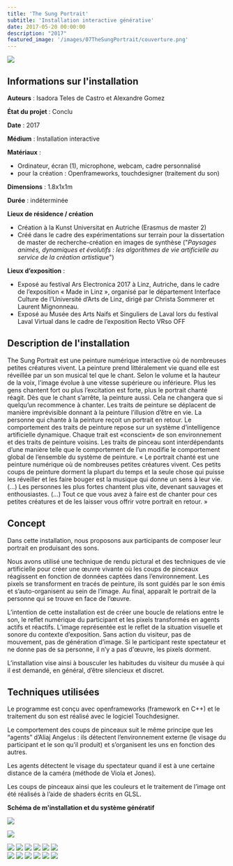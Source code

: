 ```yaml
---
title: 'The Sung Portrait'
subtitle: 'Installation interactive générative'
date: 2017-05-20 00:00:00
description: "2017"
featured_image: '/images/07TheSungPortrait/couverture.png'
---
```

![](/images/07TheSungPortrait/tsp.jpg)

## Informations sur l'installation

**Auteurs** : Isadora Teles de Castro et Alexandre Gomez

**État du projet** : Conclu

**Date** : 	2017

**Médium** : Installation interactive

**Matériaux** : 
* Ordinateur, écran (1), microphone, webcam, cadre personnalisé
* pour la création : Openframeworks, touchdesigner (traitement du son)

**Dimensions** : 1.8x1x1m

**Durée** : indéterminée

**Lieux de résidence  / création**

* Création à la Kunst Universitat en Autriche (Erasmus de master 2)
* Créé dans le cadre des expérimentations sur terrain pour la dissertation de master de recherche-création en images de synthèse ("*Paysages animés, dynamiques et évolutifs : les algorithmes de vie artificielle au service de la création artistique*")

**Lieux d’exposition** : 
* Exposé au festival Ars Electronica 2017 à Linz, Autriche, dans le cadre de l’exposition « Made in Linz », organisé par le département Interface Culture de l’Université d’Arts de Linz, dirigé par Christa Sommerer et Laurent Mignonneau.
* Exposé au Musée des Arts Naifs et Singuliers de Laval lors du festival Laval Virtual dans le cadre de l’exposition Recto VRso OFF

## Description de l'installation

The Sung Portrait est une peinture numérique interactive où de nombreuses petites créatures vivent. La peinture prend littéralement vie quand elle est réveillée par un son musical tel que le chant. Selon le volume et la hauteur de la voix, l’image évolue à une vitesse supérieure ou inférieure. Plus les gens chantent fort ou plus l’excitation est forte, plus le portrait chanté réagit. Dès que le chant s’arrête, la peinture aussi. Cela ne changera que si quelqu’un recommence à chanter. Les traits de peinture se déplacent de manière imprévisible donnant à la peinture l’illusion d’être en vie. La personne qui chante à la peinture reçoit un portrait en retour. Le comportement des traits de peinture repose sur un système d’intelligence artificielle dynamique. Chaque trait est «conscient» de son environnement et des traits de peinture voisins. Les traits de pinceau sont interdépendants d’une manière telle que le comportement de l’un modifie le comportement global de l’ensemble du système de peinture. « Le portrait chanté est une peinture numérique où de nombreuses petites créatures vivent. Ces petits coups de peinture dorment la plupart du temps et la seule chose qui puisse les réveiller et les faire bouger est la musique qui donne un sens à leur vie. (…) Les personnes les plus fortes chantent plus vite, devenant sauvages et enthousiastes. (…) Tout ce que vous avez à faire est de chanter pour ces petites créatures et de les laisser vous offrir votre portrait en retour. » 

## Concept

Dans cette installation, nous proposons aux participants de composer leur portrait en produisant des sons.

Nous avons utilisé une technique de rendu pictural et des techniques de vie artificielle pour créer une œuvre vivante où les coups de pinceaux réagissent en fonction de données captées dans l’environnement. Les pixels se transforment en tracés de peinture, ils sont guidés par le son émis et s’auto-organisent au sein de l’image.  Au final, apparaît le portrait de la personne qui se trouve en face de l’œuvre.

L’intention de cette installation est de créer une boucle de relations entre le son, le reflet numérique du participant et les pixels transformés en agents actifs et réactifs. L’image représentée est le reflet de la situation visuelle et sonore du contexte d’exposition. Sans action du visiteur, pas de mouvement, pas de génération d’image. Si le participant reste spectateur et ne donne pas de sa personne, il n’y a pas d'œuvre, les pixels dorment.

L’installation vise ainsi à bousculer les habitudes du visiteur du musée à qui il est demandé, en général, d’être silencieux et discret. 

## Techniques utilisées 

Le programme est conçu avec openframeworks (framework en C++) et le traitement du son est réalisé avec le logiciel Touchdesigner.

Le comportement des coups de pinceaux suit le même principe que les “agents” d’Aliaj Angelus : ils détectent l’environnement externe (le visage du participant et le son qu’il produit) et s’organisent les uns en fonction des autres.

Les agents détectent le visage du spectateur quand il est à une certaine distance de la caméra (méthode de Viola et Jones).

Les coups de pinceaux ainsi que les couleurs et le traitement de l’image ont été réalisés à l’aide de shaders écrits en GLSL.


**Schéma de m'installation et du système génératif**

![](/images/07TheSungPortrait/SungPortrait.png)

![](/images/07TheSungPortrait/schema_theSungPortrait.JPG)


<div class="gallery" data-columns="6">
    <img src="/images/07TheSungPortrait/galerie01/01.jpg">
    <img src="/images/07TheSungPortrait/galerie01/02.jpg">
    <img src="/images/07TheSungPortrait/galerie01/04.jpg">
    <img src="/images/07TheSungPortrait/galerie01/07.jpg">
    <img src="/images/07TheSungPortrait/galerie01/11.jpg">
    <img src="/images/07TheSungPortrait/galerie01/12.jpg">
</div>

<div class="gallery" data-columns="6">
    <img src="/images/07TheSungPortrait/galerie02/insta001.gif">
    <img src="/images/07TheSungPortrait/galerie02/insta002.gif">
    <img src="/images/07TheSungPortrait/galerie02/insta004.gif">
    <img src="/images/07TheSungPortrait/galerie02/insta006.gif">
    <img src="/images/07TheSungPortrait/galerie02/insta007.gif">
    <img src="/images/07TheSungPortrait/galerie02/insta008.gif">
</div>